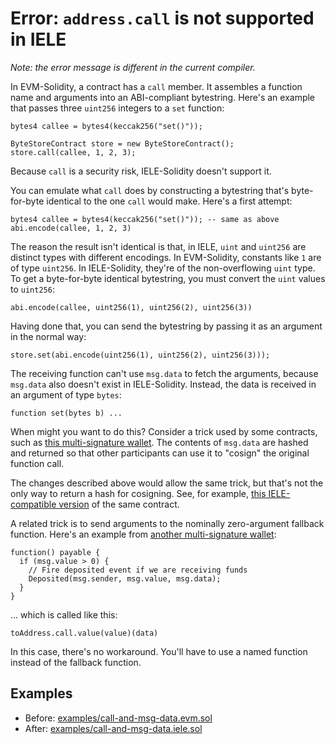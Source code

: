 # Error: `address.call` is not supported in IELE

*Note: the error message is different in the current compiler.*

In EVM-Solidity, a contract has a `call` member. It assembles a 
function name and arguments into an ABI-compliant bytestring. Here's
an example that passes three `uint256` integers to a `set`
function:

    bytes4 callee = bytes4(keccak256("set()"));
    
    ByteStoreContract store = new ByteStoreContract();
    store.call(callee, 1, 2, 3);

Because `call` is a security risk, IELE-Solidity doesn't support
it. 

You can emulate what `call` does by constructing a bytestring that's
byte-for-byte identical to the one `call` would make. Here's a first
attempt:

    bytes4 callee = bytes4(keccak256("set()")); -- same as above
    abi.encode(callee, 1, 2, 3)

The reason the result isn't identical is that, in IELE, `uint` and `uint256`
are distinct types with different encodings. In EVM-Solidity,
constants like `1` are of type `uint256`. In IELE-Solidity, they're of
the non-overflowing `uint` type. To get a byte-for-byte identical
bytestring, you must convert the `uint` values to `uint256`:

    abi.encode(callee, uint256(1), uint256(2), uint256(3))

Having done that, you can send the bytestring by passing it as an
argument in the normal way:

    store.set(abi.encode(uint256(1), uint256(2), uint256(3)));

The receiving function can't use `msg.data` to fetch the arguments,
because `msg.data` also doesn't exist in IELE-Solidity. Instead, the
data is received in an argument of type `bytes`:

    function set(bytes b) ...
    
When might you want to do this? Consider a trick used by some
contracts, such as
[this multi-signature wallet](https://github.com/ethereum/solidity/blob/v0.4.24/test/contracts/Wallet.cpp).
The contents of `msg.data` are hashed and returned so that other
participants can use it to "cosign" the original function call.

The changes described above would allow the same trick, but that's not
the only way to return a hash for cosigning. See, for example,
[this IELE-compatible version](https://github.com/runtimeverification/solidity/blob/sol2iele/test/contracts/Wallet.cpp#L391)
of the same contract.

A related trick is to send arguments to the nominally
zero-argument fallback function. Here's an example from [another multi-signature wallet](https://github.com/BitGo/eth-multisig-v2/blob/ERC20/contracts/WalletSimple.sol#L66):

    function() payable {
      if (msg.value > 0) {
        // Fire deposited event if we are receiving funds
        Deposited(msg.sender, msg.value, msg.data);
      }
    }
    
... which is called like this:

    toAddress.call.value(value)(data)
    
In this case, there's no workaround. You'll have to use a named
function instead of the fallback function.


## Examples

* Before: [examples/call-and-msg-data.evm.sol](examples/call-and-msg-data.evm.sol)
* After: [examples/call-and-msg-data.iele.sol](examples/call-and-msg-data.iele.sol)

